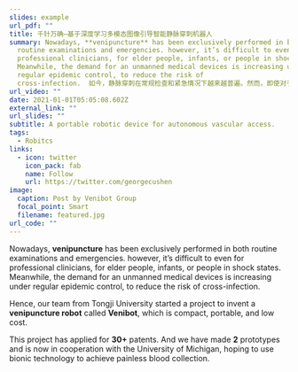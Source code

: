 ```yaml
---
slides: example
url_pdf: ""
title: 千针万确—基于深度学习多模态图像引导智能静脉穿刺机器人
summary: Nowadays, **venipuncture** has been exclusively performed in both
  routine examinations and emergencies. however, it’s difficult to even for
  professional clinicians, for elder people, infants, or people in shock states.
  Meanwhile, the demand for an unmanned medical devices is increasing under
  regular epidemic control, to reduce the risk of
  cross-infection.  如今，静脉穿刺在常规检查和紧急情况下越来越普遍。然而，即使对于专业临床医生、老年人、婴儿或处于休克状态的人穿刺任务显得异常艰难。同时，在疫情时代，对无人医疗器械的需求正在增加，同时可以降低交叉感染的风险。
url_video: ""
date: 2021-01-01T05:05:08.602Z
external_link: ""
url_slides: ""
subtitle: A portable robotic device for autonomous vascular access.
tags:
  - Robitcs
links:
  - icon: twitter
    icon_pack: fab
    name: Follow
    url: https://twitter.com/georgecushen
image:
  caption: Post by Venibot Group
  focal_point: Smart
  filename: featured.jpg
url_code: ""
---
```

Nowadays, **venipuncture** has been exclusively performed in both routine examinations and emergencies. however, it’s difficult to even for professional clinicians, for elder people, infants, or people in shock states. Meanwhile, the demand for an unmanned medical devices is increasing under regular epidemic control, to reduce the risk of cross-infection.

Hence, our team from Tongji University started a project to invent a **venipuncture robot** called **Venibot**, which is compact, portable, and low cost.

This project has applied for **30+** patents. And we have made **2** prototypes and is now in cooperation with the University of Michigan, hoping to use bionic technology to achieve painless blood collection.